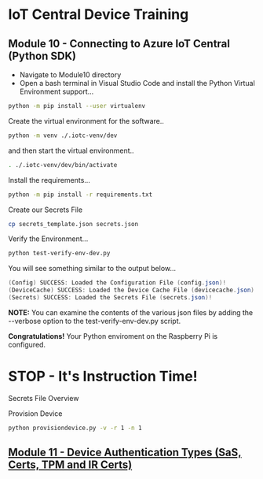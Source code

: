 # IoT Central Device Training
## Module 10 - Connecting to Azure IoT Central (Python SDK)

* Navigate to Module10 directory
* Open a bash terminal in Visual Studio Code and install the Python Virtual Environment support...

```bash
python -m pip install --user virtualenv
```

Create the virtual environment for the software..

```bash
python -m venv ./.iotc-venv/dev
```

and then start the virtual environment..

```bash
. ./.iotc-venv/dev/bin/activate
```

Install the requirements...
```bash
python -m pip install -r requirements.txt
```

Create our Secrets File

```bash
cp secrets_template.json secrets.json
```

Verify the Environment...
```bash
python test-verify-env-dev.py
```

You will see something similar to the output below...
```ps1
(Config) SUCCESS: Loaded the Configuration File (config.json)!
(DeviceCache) SUCCESS: Loaded the Device Cache File (devicecache.json)!
(Secrets) SUCCESS: Loaded the Secrets File (secrets.json)!
```
**NOTE:** You can examine the contents of the various json files by adding the --verbose option to the test-verify-env-dev.py script.

**Congratulations!** Your Python enviroment on the Raspberry Pi is configured.

# STOP - It's Instruction Time!

Secrets File Overview

Provision Device
```bash
python provisiondevice.py -v -r 1 -n 1
```

## [Module 11 - Device Authentication Types (SaS, Certs, TPM and IR Certs)](../Module11/README.md)